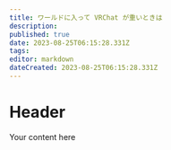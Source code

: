 ```yaml
---
title: ワールドに入って VRChat が重いときは
description: 
published: true
date: 2023-08-25T06:15:28.331Z
tags: 
editor: markdown
dateCreated: 2023-08-25T06:15:28.331Z
---
```


# Header
Your content here